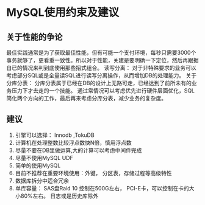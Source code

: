 # MySQL使用约束及建议

## 关于性能的争论
最佳实践通常是为了获取最佳性能，但有可能一个支付环境，每秒只需要3000个事务就够了，更看重一致性。所以对于性能，关建是要明确一下定位，然后再跟据自已的情况来判到底使用那些招式组合。 读写分离： 对于非特殊要求的业务可以考虑部分SQL或是全量读SQL进行读写分离操作，从而增加DB的处理能力。 关于分库分表： 分库分表属于已经在DB的设计上无路可走，已经达到了前所未有的业务压力下才去走的一个技能。 通过常情况可以考虑优先进行硬件层面优化，SQL简化两个方向的工作，最后再来考虑分库分表，减少业务的复杂度。

## 建议

1.   引擎可以选择： Innodb ,TokuDB
1.  计算机在处理整数比较浮点数快N倍，慎用浮点数
1.  尽量不要在DB里做运算,大的计算可以考虑中间件完成
1.  尽量不使用MySQL UDF
1.  简单的使用MySQL
1.  目前不推荐在重要环境使用：外键， 分区表，存储过程等高级特性
1.  数据库拆分中适合冗余
1.  单库容量： SAS盘Raid 10 控制在500G左右， PCI-E卡，可以控制在卡的大小80%左右。 日志或是历史库除外